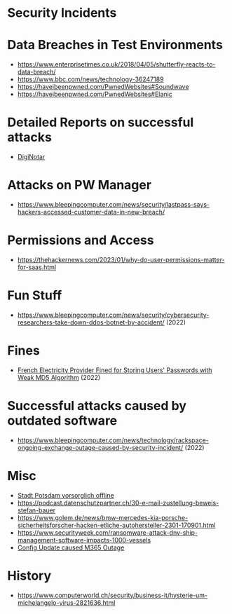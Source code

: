# Security Incidents

# Data Breaches in Test Environments

* https://www.enterprisetimes.co.uk/2018/04/05/shutterfly-reacts-to-data-breach/
* https://www.bbc.com/news/technology-36247189
* https://haveibeenpwned.com/PwnedWebsites#Soundwave
* https://haveibeenpwned.com/PwnedWebsites#Elanic

# Detailed Reports on successful attacks

* [DigiNotar](https://www.researchgate.net/publication/269333601_Black_Tulip_Report_of_the_investigation_into_the_DigiNotar_Certificate_Authority_breach)

# Attacks on PW Manager

* https://www.bleepingcomputer.com/news/security/lastpass-says-hackers-accessed-customer-data-in-new-breach/

# Permissions and Access

* https://thehackernews.com/2023/01/why-do-user-permissions-matter-for-saas.html

# Fun Stuff

* https://www.bleepingcomputer.com/news/security/cybersecurity-researchers-take-down-ddos-botnet-by-accident/ (2022)

# Fines

* [French Electricity Provider Fined for Storing Users' Passwords with Weak MD5 Algorithm](https://thehackernews.com/2022/11/french-electricity-provider-fined-for.html) (2022)

# Successful attacks caused by outdated software

* https://www.bleepingcomputer.com/news/technology/rackspace-ongoing-exchange-outage-caused-by-security-incident/ (2022)

# Misc

* [Stadt Potsdam vorsorglich offline](https://www.spiegel.de/netzwelt/web/stadt-potsdam-bleibt-nach-hackerangriff-weiter-offline-a-92405c8e-8b61-4a18-9ec9-95ed44069bb8)
* https://podcast.datenschutzpartner.ch/30-e-mail-zustellung-beweis-stefan-bauer
* https://www.golem.de/news/bmw-mercedes-kia-porsche-sicherheitsforscher-hacken-etliche-autohersteller-2301-170901.html
* https://www.securityweek.com/ransomware-attack-dnv-ship-management-software-impacts-1000-vessels
* [Config Update caused M365 Outage](https://www.bleepingcomputer.com/news/microsoft/massive-microsoft-365-outage-caused-by-wan-router-ip-change/)

# History

* https://www.computerworld.ch/security/business-it/hysterie-um-michelangelo-virus-2821636.html
